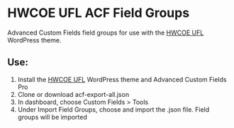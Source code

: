 HWCOE UFL ACF Field Groups
===========================

Advanced Custom Fields field groups for use with the [HWCOE UFL](https://github.com/hwcoe/hwcoe-ufl) WordPress theme.

Use:
----

1. Install the [HWCOE UFL](https://github.com/hwcoe/hwcoe-ufl) WordPress theme and Advanced Custom Fields Pro
2. Clone or download acf-export-all.json
3. In dashboard, choose Custom Fields > Tools
4. Under Import Field Groups, choose and import the .json file. Field groups will be imported
